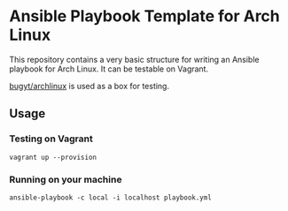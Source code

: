# Ansible Playbook Template for Arch Linux

This repository contains a very basic structure for writing an Ansible playbook for Arch Linux. It can be testable on Vagrant.

[bugyt/archlinux](https://atlas.hashicorp.com/bugyt/boxes/archlinux) is used as a box for testing.

## Usage

### Testing on Vagrant

    vagrant up --provision

### Running on your machine

    ansible-playbook -c local -i localhost playbook.yml
